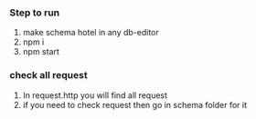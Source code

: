 ### Step to run 
1. make schema hotel in any db-editor 
2. npm i 
3. npm start 

### check all request
1. In request.http you will find all request 
2. if you need to check request then go in schema folder for it